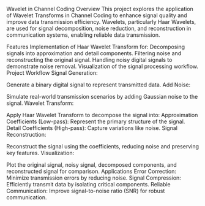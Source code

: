 Wavelet in Channel Coding
Overview
This project explores the application of Wavelet Transforms in Channel Coding to enhance signal quality and improve data transmission efficiency. Wavelets, particularly Haar Wavelets, are used for signal decomposition, noise reduction, and reconstruction in communication systems, enabling reliable data transmission.

Features
Implementation of Haar Wavelet Transform for:
Decomposing signals into approximation and detail components.
Filtering noise and reconstructing the original signal.
Handling noisy digital signals to demonstrate noise removal.
Visualization of the signal processing workflow.
Project Workflow
Signal Generation:

Generate a binary digital signal to represent transmitted data.
Add Noise:

Simulate real-world transmission scenarios by adding Gaussian noise to the signal.
Wavelet Transform:

Apply Haar Wavelet Transform to decompose the signal into:
Approximation Coefficients (Low-pass): Represent the primary structure of the signal.
Detail Coefficients (High-pass): Capture variations like noise.
Signal Reconstruction:

Reconstruct the signal using the coefficients, reducing noise and preserving key features.
Visualization:

Plot the original signal, noisy signal, decomposed components, and reconstructed signal for comparison.
Applications
Error Correction: Minimize transmission errors by reducing noise.
Signal Compression: Efficiently transmit data by isolating critical components.
Reliable Communication: Improve signal-to-noise ratio (SNR) for robust communication.
